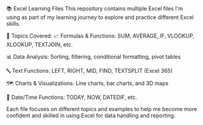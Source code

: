 📚 Excel Learning Files
This repository contains multiple Excel files I'm using as part of my learning journey to explore and practice different Excel skills.

🧠 Topics Covered:
📈 Formulas & Functions: SUM, AVERAGE, IF, VLOOKUP, XLOOKUP, TEXTJOIN, etc.

📊 Data Analysis: Sorting, filtering, conditional formatting, pivot tables

🔤 Text Functions: LEFT, RIGHT, MID, FIND, TEXTSPLIT (Excel 365)

🗺️ Charts & Visualizations: Line charts, bar charts, and 3D maps

📅 Date/Time Functions: TODAY, NOW, DATEDIF, etc.

Each file focuses on different topics and examples to help me become more confident and skilled in using Excel for data handling and reporting.

